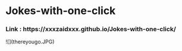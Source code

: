 # Jokes-with-one-click

<h3>Link : https://xxxzaidxxx.github.io/Jokes-with-one-click/</h3>
![](thereyougo.JPG)
